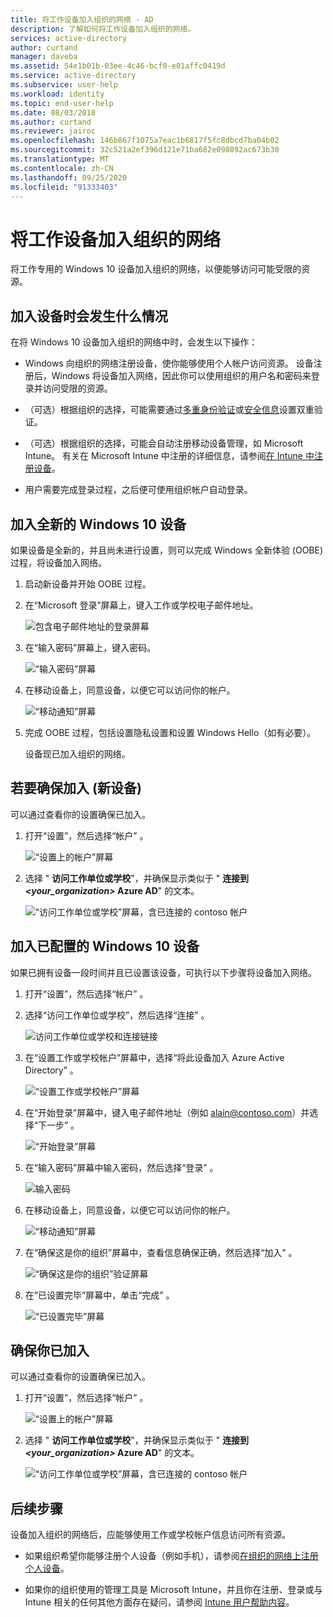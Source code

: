 ```yaml
---
title: 将工作设备加入组织的网络 - AD
description: 了解如何将工作设备加入组织的网络。
services: active-directory
author: curtand
manager: daveba
ms.assetid: 54e1b01b-03ee-4c46-bcf0-e01affc0419d
ms.service: active-directory
ms.subservice: user-help
ms.workload: identity
ms.topic: end-user-help
ms.date: 08/03/2018
ms.author: curtand
ms.reviewer: jairoc
ms.openlocfilehash: 146b867f1075a7eac1b6817f5fc8dbcd7ba04b02
ms.sourcegitcommit: 32c521a2ef396d121e71ba682e098092ac673b30
ms.translationtype: MT
ms.contentlocale: zh-CN
ms.lasthandoff: 09/25/2020
ms.locfileid: "91333403"
---
```

# <a name="join-your-work-device-to-your-organizations-network"></a>将工作设备加入组织的网络
将工作专用的 Windows 10 设备加入组织的网络，以便能够访问可能受限的资源。

## <a name="what-happens-when-you-join-your-device"></a>加入设备时会发生什么情况
在将 Windows 10 设备加入组织的网络中时，会发生以下操作：

- Windows 向组织的网络注册设备，使你能够使用个人帐户访问资源。 设备注册后，Windows 将设备加入网络，因此你可以使用组织的用户名和密码来登录并访问受限的资源。

- （可选）根据组织的选择，可能需要通过[多重身份验证](multi-factor-authentication-end-user-first-time.md)或[安全信息](./security-info-setup-signin.md)设置双重验证。

- （可选）根据组织的选择，可能会自动注册移动设备管理，如 Microsoft Intune。 有关在 Microsoft Intune 中注册的详细信息，请参阅[在 Intune 中注册设备](/intune-user-help/enroll-your-device-in-intune-all)。

- 用户需要完成登录过程，之后便可使用组织帐户自动登录。

## <a name="to-join-a-brand-new-windows-10-device"></a>加入全新的 Windows 10 设备
如果设备是全新的，并且尚未进行设置，则可以完成 Windows 全新体验 (OOBE) 过程，将设备加入网络。

1. 启动新设备并开始 OOBE 过程。

2. 在“Microsoft 登录”屏幕上，键入工作或学校电子邮件地址。

    ![包含电子邮件地址的登录屏幕](./media/user-help-join-device-on-network/join-device-oobe-signin.png)

3. 在“输入密码”屏幕上，键入密码。

    ![“输入密码”屏幕](./media/user-help-join-device-on-network/join-device-oobe-password.png)

4. 在移动设备上，同意设备，以便它可以访问你的帐户。 

    ![“移动通知”屏幕](./media/user-help-join-device-on-network/join-device-oobe-mobile.png)

5. 完成 OOBE 过程，包括设置隐私设置和设置 Windows Hello（如有必要）。

    设备现已加入组织的网络。

## <a name="to-make-sure-youre-joined-new-device"></a>若要确保加入 (新设备) 
可以通过查看你的设置确保已加入。

1. 打开“设置”，然后选择“帐户” 。

    ![“设置上的帐户”屏幕](./media/user-help-join-device-on-network/join-device-settings-accounts.png)

2. 选择 " **访问工作单位或学校**"，并确保显示类似于 " **连接到 *\<your_organization>* Azure AD**" 的文本。

    ![“访问工作单位或学校”屏幕，含已连接的 contoso 帐户](./media/user-help-join-device-on-network/join-device-oobe-verify.png)


## <a name="to-join-an-already-configured-windows-10-device"></a>加入已配置的 Windows 10 设备
如果已拥有设备一段时间并且已设置该设备，可执行以下步骤将设备加入网络。

1. 打开“设置”，然后选择“帐户” 。

2. 选择“访问工作单位或学校”，然后选择“连接” 。

    ![访问工作单位或学校和连接链接](./media/user-help-join-device-on-network/join-device-access-work-school-connect.png)

3. 在“设置工作或学校帐户”屏幕中，选择“将此设备加入 Azure Active Directory” 。

    ![“设置工作或学校帐户”屏幕](./media/user-help-join-device-on-network/join-device-setup-join-aad.png)

4. 在“开始登录”屏幕中，键入电子邮件地址（例如 alain@contoso.com）并选择“下一步” 。

    ![“开始登录”屏幕](./media/user-help-join-device-on-network/join-device-setup-get-signed-in.png)

5. 在“输入密码”屏幕中输入密码，然后选择“登录” 。

    ![输入密码](./media/user-help-join-device-on-network/join-device-setup-password.png)

6. 在移动设备上，同意设备，以便它可以访问你的帐户。 

    ![“移动通知”屏幕](./media/user-help-join-device-on-network/join-device-setup-mobile.png)

7. 在“确保这是你的组织”屏幕中，查看信息确保正确，然后选择“加入” 。

    ![“确保这是你的组织”验证屏幕](./media/user-help-join-device-on-network/join-device-setup-confirm.png)

8. 在“已设置完毕”屏幕中，单击“完成” 。

    ![“已设置完毕”屏幕](./media/user-help-join-device-on-network/join-device-setup-finish.png)

## <a name="to-make-sure-youre-joined"></a>确保你已加入
可以通过查看你的设置确保已加入。

1. 打开“设置”，然后选择“帐户” 。

    ![“设置上的帐户”屏幕](./media/user-help-join-device-on-network/join-device-settings-accounts.png)

2. 选择 " **访问工作单位或学校**"，并确保显示类似于 " **连接到 *\<your_organization>* Azure AD**" 的文本。

    ![“访问工作单位或学校”屏幕，含已连接的 contoso 帐户](./media/user-help-join-device-on-network/join-device-setup-verify.png)

## <a name="next-steps"></a>后续步骤
设备加入组织的网络后，应能够使用工作或学校帐户信息访问所有资源。

- 如果组织希望你能够注册个人设备（例如手机），请参阅[在组织的网络上注册个人设备](user-help-register-device-on-network.md)。

- 如果你的组织使用的管理工具是 Microsoft Intune，并且你在注册、登录或与 Intune 相关的任何其他方面存在疑问，请参阅 [Intune 用户帮助内容](/intune-user-help/use-managed-devices-to-get-work-done)。